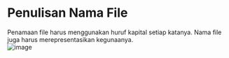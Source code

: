 # Penulisan Nama File
Penamaan file harus menggunakan huruf kapital setiap katanya. Nama file juga harus merepresentasikan kegunaanya. <br>
![image](https://user-images.githubusercontent.com/77718626/208190182-d1685176-41fc-4d95-bef4-d26ff65879cd.png)
